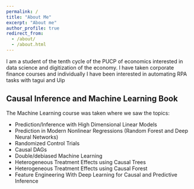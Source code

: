 ```yaml
---
permalink: /
title: "About Me"
excerpt: "About me"
author_profile: true
redirect_from: 
  - /about/
  - /about.html
---
```


I am a student of the tenth cycle of the PUCP of economics interested in data science and digitization of the economy. I have taken corporate finance courses and individually I have been interested in automating RPA tasks with tagui and Uip

## Causal Inference and Machine Learning Book

The Machine Learning course was taken where we saw the topics:

* Prediction/Inference with High Dimensional Linear Models
* Prediction in Modern Nonlinear Regressions (Random Forest and Deep Neural Networks)
* Randomized Control Trials
* Causal DAGs
* Double/debiased Machine Learning
* Heterogeneous Treatment Effects using Causal Trees
* Heterogeneous Treatment Effects using Causal Forest
* Feature Engineering With Deep Learning for Causal and Predictive Inference